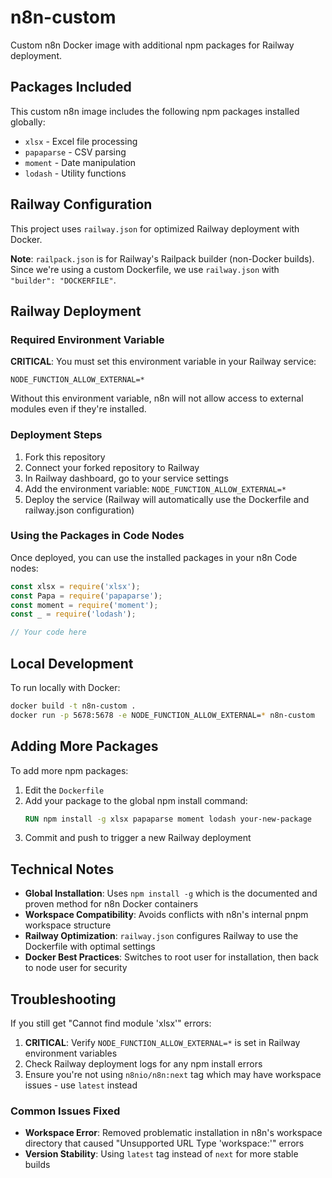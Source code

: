 # n8n-custom

Custom n8n Docker image with additional npm packages for Railway deployment.

## Packages Included

This custom n8n image includes the following npm packages installed globally:
- `xlsx` - Excel file processing
- `papaparse` - CSV parsing
- `moment` - Date manipulation
- `lodash` - Utility functions

## Railway Configuration

This project uses `railway.json` for optimized Railway deployment with Docker. 

**Note**: `railpack.json` is for Railway's Railpack builder (non-Docker builds). Since we're using a custom Dockerfile, we use `railway.json` with `"builder": "DOCKERFILE"`.

## Railway Deployment

### Required Environment Variable

**CRITICAL**: You must set this environment variable in your Railway service:

```
NODE_FUNCTION_ALLOW_EXTERNAL=*
```

Without this environment variable, n8n will not allow access to external modules even if they're installed.

### Deployment Steps

1. Fork this repository
2. Connect your forked repository to Railway
3. In Railway dashboard, go to your service settings
4. Add the environment variable: `NODE_FUNCTION_ALLOW_EXTERNAL=*`
5. Deploy the service (Railway will automatically use the Dockerfile and railway.json configuration)

### Using the Packages in Code Nodes

Once deployed, you can use the installed packages in your n8n Code nodes:

```javascript
const xlsx = require('xlsx');
const Papa = require('papaparse');
const moment = require('moment');
const _ = require('lodash');

// Your code here
```

## Local Development

To run locally with Docker:

```bash
docker build -t n8n-custom .
docker run -p 5678:5678 -e NODE_FUNCTION_ALLOW_EXTERNAL=* n8n-custom
```

## Adding More Packages

To add more npm packages:

1. Edit the `Dockerfile`
2. Add your package to the global npm install command:
   ```dockerfile
   RUN npm install -g xlsx papaparse moment lodash your-new-package
   ```
3. Commit and push to trigger a new Railway deployment

## Technical Notes

- **Global Installation**: Uses `npm install -g` which is the documented and proven method for n8n Docker containers
- **Workspace Compatibility**: Avoids conflicts with n8n's internal pnpm workspace structure
- **Railway Optimization**: `railway.json` configures Railway to use the Dockerfile with optimal settings
- **Docker Best Practices**: Switches to root user for installation, then back to node user for security

## Troubleshooting

If you still get "Cannot find module 'xlsx'" errors:
1. **CRITICAL**: Verify `NODE_FUNCTION_ALLOW_EXTERNAL=*` is set in Railway environment variables
2. Check Railway deployment logs for any npm install errors
3. Ensure you're not using `n8nio/n8n:next` tag which may have workspace issues - use `latest` instead

### Common Issues Fixed
- **Workspace Error**: Removed problematic installation in n8n's workspace directory that caused "Unsupported URL Type 'workspace:'" errors
- **Version Stability**: Using `latest` tag instead of `next` for more stable builds